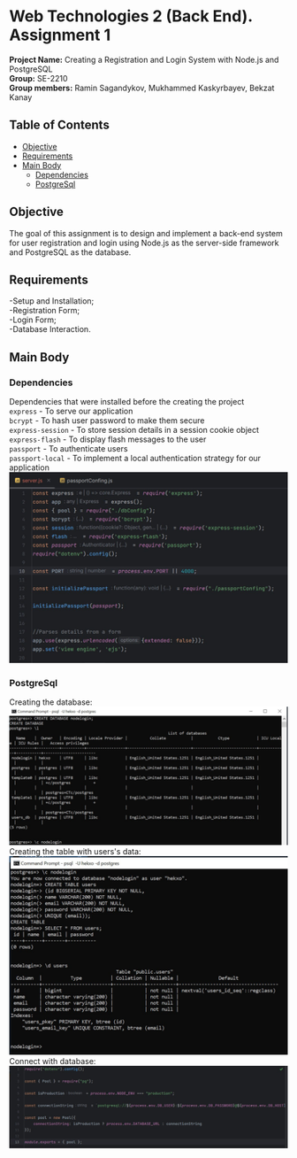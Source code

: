 # Web Technologies 2 (Back End). Assignment 1
**Project Name:** Creating a Registration and Login System with Node.js and PostgreSQL  
**Group:** SE-2210  
**Group members:** Ramin Sagandykov, Mukhammed Kaskyrbayev, Bekzat Kanay
## Table of Contents
- [Objective](#objective)
- [Requirements](#requirements)
- [Main Body](#main-body)
    - [Dependencies](#dependencies)
    - [PostgreSql](#postgresql)


## Objective
The goal of this assignment is to design and implement a back-end system for user registration and login using Node.js as the server-side framework and PostgreSQL as the database.

## Requirements
-Setup and Installation;
<br>-Registration Form;
<br>-Login Form;
<br>-Database Interaction.

## Main Body
### Dependencies
Dependencies that were installed before the creating the project <br>
`express` - To serve our application<br>
`bcrypt` - To hash user password to make them secure<br>
`express-session` - To store session details in a session cookie object<br>
`express-flash` - To display flash messages to the user<br>
`passport` - To authenticate users<br>
`passport-local` - To implement a local authentication strategy for our application
<br>
![Example Image](dependencies.jpeg)
### PostgreSql
Creating the database:<br>
![Example Image](database.jpeg)
Creating the table with users's data:<br>
![Example Image](table.jpeg)
Connect with database:<br>
![Example Image](connection.jpeg)




